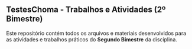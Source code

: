 ## TestesChoma - Trabalhos e Atividades (2º Bimestre)

Este repositório contém todos os arquivos e materiais desenvolvidos para as atividades e trabalhos práticos do **Segundo Bimestre** da disciplina.

